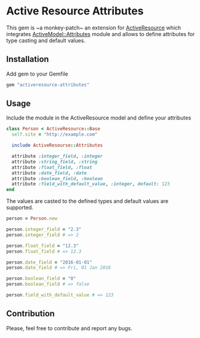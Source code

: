 # Active Resource Attributes

This gem is ~a monkey-patch~ an extension for [ActiveResource](https://github.com/rails/activeresource) which integrates [ActiveModel::Attributes](https://github.com/rails/rails/blob/main/activemodel/lib/active_model/attributes.rb) module and allows to define attributes for type casting and default values.

## Installation
Add gem to your Gemfile

```ruby
gem "activeresource-attributes"
```

## Usage
Include the module in the ActiveResource model and define your attributes

```ruby
class Person < ActiveResource::Base
  self.site = "http://example.com"

  include ActiveResourse::Attributes

  attribute :integer_field, :integer
  attribute :string_field, :string
  attribute :float_field, :float
  attribute :date_field, :date
  attribute :boolean_field, :boolean
  attribute :field_with_default_value, :integer, default: 123
end
```

The values are casted to the defined types and default values are supported.

```ruby
person = Person.new

person.integer_field = "2.3"
person.integer_field # => 2

person.float_field = "12.3"
person.float_field # => 12.3

person.date_field = "2016-01-01"
person.date_field # => Fri, 01 Jan 2016

person.boolean_field = "0"
person.boolean_field # => false

person.field_with_default_value # => 123
```

## Contribution

Please, feel free to contribute and report any bugs.
